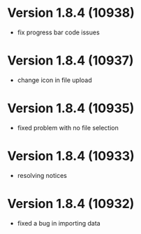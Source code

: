 # Version 1.8.4 (10938)
- fix progress bar code issues

# Version 1.8.4 (10937)
- change icon in file upload

# Version 1.8.4 (10935)
- fixed problem with no file selection

# Version 1.8.4 (10933)
- resolving notices

# Version 1.8.4 (10932)
- fixed a bug in importing data
